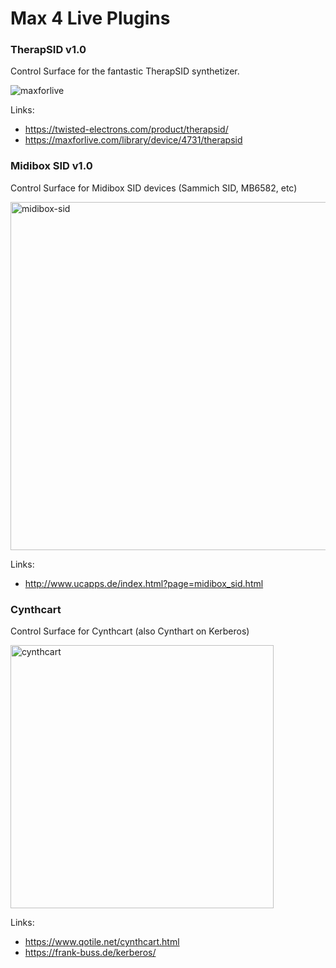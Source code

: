 # Max 4 Live Plugins

### TherapSID v1.0

Control Surface for the fantastic TherapSID synthetizer.

![maxforlive](https://user-images.githubusercontent.com/1231708/162676946-57c019ba-690f-4688-b260-af9689bb8515.jpg)

Links: 
* https://twisted-electrons.com/product/therapsid/
* https://maxforlive.com/library/device/4731/therapsid

### Midibox SID v1.0

Control Surface for Midibox SID devices (Sammich SID, MB6582, etc)

<img width="557" alt="midibox-sid" src="https://user-images.githubusercontent.com/1231708/199665869-91e74052-cfba-4523-8282-cf38845c9460.png">

Links:
* http://www.ucapps.de/index.html?page=midibox_sid.html

### Cynthcart

Control Surface for Cynthcart (also Cynthart on Kerberos)

<img width="421" alt="cynthcart" src="https://user-images.githubusercontent.com/1231708/199666545-e70bf950-85cc-4b4a-8c4e-ee0ef95fc2d9.png">

Links:
* https://www.qotile.net/cynthcart.html
* https://frank-buss.de/kerberos/
